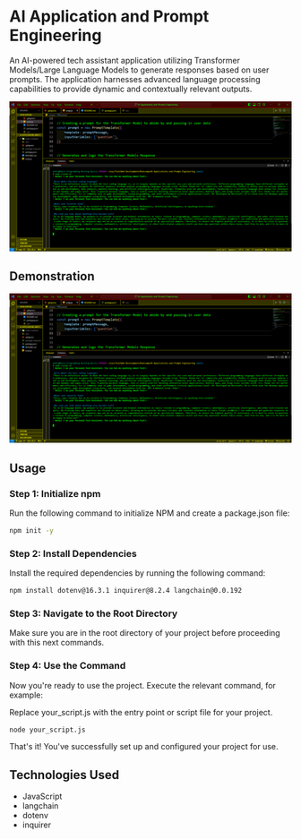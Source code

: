 # AI Application and Prompt Engineering
An AI-powered tech assistant application utilizing Transformer Models/Large Language Models to generate responses based on user prompts. The application harnesses advanced language processing capabilities to provide dynamic and contextually relevant outputs.

![Nazirs Ai Applications and Prompt Engineering Project](./AI-Applications-and-Prompt-Engineering%20-11_29_2023.png)

## Demonstration
[![Watch the video](./Assets/AI-Applications-and-Prompt-Engineering%20-11_29_2023.png)](./Assets/AI-Applications-and-Prompt-Engineering-Video-Demonstration-2023-11-29.mp4)
## Usage

### Step 1: Initialize npm
Run the following command to initialize NPM and create a package.json file:

```bash
npm init -y
```
### Step 2: Install Dependencies
Install the required dependencies by running the following command:

```bash
npm install dotenv@16.3.1 inquirer@8.2.4 langchain@0.0.192
```

### Step 3: Navigate to the Root Directory
Make sure you are in the root directory of your project before proceeding with this next commands.

### Step 4: Use the Command
Now you're ready to use the project. Execute the relevant command, for example:

Replace your_script.js with the entry point or script file for your project.
```bash
node your_script.js
```

That's it! You've successfully set up and configured your project for use.
## Technologies Used
- JavaScript
- langchain
- dotenv
- inquirer
